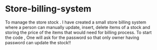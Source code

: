 # Store-billing-system
To manage the store stock . I have created a small store billing system 
where a person can manually update, insert, delete items of a stock and 
storing the price of the items that would need for billing process.
To start the code , One will ask for the password so that only owner 
having password can update the stock!!
